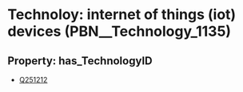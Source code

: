# Technoloy: __internet of things (iot) devices__ (PBN__Technology_1135)

## Property: has_TechnologyID

* [Q251212](Q251212)

